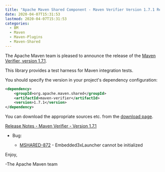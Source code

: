 ```yaml
---
title: "Apache Maven Shared Component - Maven Verifier Version 1.7.1 Released"
date: 2020-04-07T15:31:53
lastmod: 2020-04-07T15:31:53
categories:
  - BM
  - Maven
  - Maven-Plugins
  - Maven-Shared
---
```

The Apache Maven team is pleased to announce the release of the 
[Maven Verifier, version 1.7.1](https://maven.apache.org/shared/maven-verifier/).

This library provides a test harness for Maven integration tests.

You should specify the version in your project's dependency configuration:

```xml
<dependency>
    <groupId>org.apache.maven.shared</groupId>
    <artifactId>maven-verifier</artifactId>
    <version>1.7.1</version>
</dependency>
```

You can download the appropriate sources etc. from the [download page][download-page].
 
<!-- more -->

[Release Notes - Maven Verifier - Version 1.7.1][release-notes]

* Bug:

    * [MSHARED-872](https://issues.apache.org/jira/browse/MSHARED-872) - Embedded3xLauncher cannot be initialized
 
Enjoy,

-The Apache Maven team

[download-page]: https://maven.apache.org/shared/maven-verifier/download.html
[release-notes]: https://issues.apache.org/jira/secure/ReleaseNote.jspa?projectId=12317922&version=12347880

